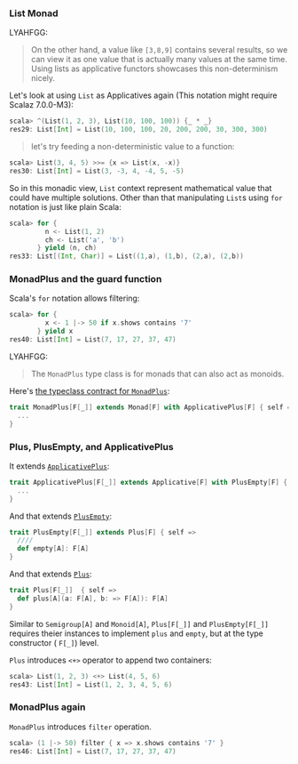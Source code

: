 
### List Monad

LYAHFGG:

> On the other hand, a value like `[3,8,9]` contains several results, so we can view it as one value that is actually many values at the same time. Using lists as applicative functors showcases this non-determinism nicely.

Let's look at using `List` as Applicatives again (This notation might require Scalaz 7.0.0-M3):

```scala
scala> ^(List(1, 2, 3), List(10, 100, 100)) {_ * _}
res29: List[Int] = List(10, 100, 100, 20, 200, 200, 30, 300, 300)
```

> let's try feeding a non-deterministic value to a function:

```scala
scala> List(3, 4, 5) >>= {x => List(x, -x)}
res30: List[Int] = List(3, -3, 4, -4, 5, -5)
```

So in this monadic view, `List` context represent mathematical value that could have multiple solutions. Other than that manipulating `List`s using `for` notation is just like plain Scala:

```scala
scala> for {
         n <- List(1, 2)
         ch <- List('a', 'b')
       } yield (n, ch)
res33: List[(Int, Char)] = List((1,a), (1,b), (2,a), (2,b))
```

### MonadPlus and the guard function

Scala's `for` notation allows filtering:

```scala
scala> for {
         x <- 1 |-> 50 if x.shows contains '7'
       } yield x
res40: List[Int] = List(7, 17, 27, 37, 47)
```

LYAHFGG:

> The `MonadPlus` type class is for monads that can also act as monoids.

Here's [the typeclass contract for `MonadPlus`](https://github.com/scalaz/scalaz/blob/scalaz-seven/core/src/main/scala/scalaz/MonadPlus.scala):

```scala
trait MonadPlus[F[_]] extends Monad[F] with ApplicativePlus[F] { self =>
  ...
}
```

### Plus, PlusEmpty, and ApplicativePlus

It extends [`ApplicativePlus`](https://github.com/scalaz/scalaz/blob/scalaz-seven/core/src/main/scala/scalaz/ApplicativePlus.scala):

```scala
trait ApplicativePlus[F[_]] extends Applicative[F] with PlusEmpty[F] { self =>
  ...
}
```

And that extends [`PlusEmpty`](https://github.com/scalaz/scalaz/blob/scalaz-seven/core/src/main/scala/scalaz/PlusEmpty.scala):

```scala
trait PlusEmpty[F[_]] extends Plus[F] { self =>
  ////
  def empty[A]: F[A]
}
```

And that extends [`Plus`](https://github.com/scalaz/scalaz/blob/scalaz-seven/core/src/main/scala/scalaz/PlusEmpty.scala):

```scala
trait Plus[F[_]]  { self =>
  def plus[A](a: F[A], b: => F[A]): F[A]
}
```

Similar to `Semigroup[A]` and `Monoid[A]`, `Plus[F[_]]` and `PlusEmpty[F[_]]` requires theier instances to implement `plus` and `empty`, but at the type constructor ( `F[_]`) level. 

`Plus` introduces `<+>` operator to append two containers:

```scala
scala> List(1, 2, 3) <+> List(4, 5, 6)
res43: List[Int] = List(1, 2, 3, 4, 5, 6)
```

### MonadPlus again

`MonadPlus` introduces `filter` operation.

```scala
scala> (1 |-> 50) filter { x => x.shows contains '7' }
res46: List[Int] = List(7, 17, 27, 37, 47)
```

